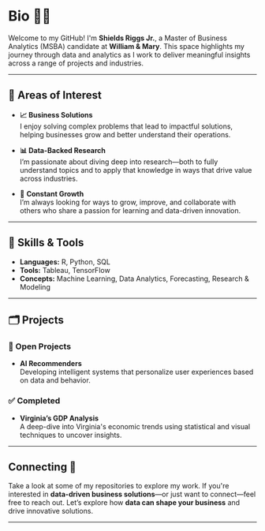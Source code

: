 # Bio 👨‍💻
Welcome to my GitHub! I'm **Shields Riggs Jr.**, a Master of Business Analytics (MSBA) candidate at **William & Mary**. This space highlights my journey through data and analytics as I work to deliver meaningful insights across a range of projects and industries.

---

## 📌 Areas of Interest

- **📈 Business Solutions**  
  I enjoy solving complex problems that lead to impactful solutions, helping businesses grow and better understand their operations.

- **📊 Data-Backed Research**  
  I’m passionate about diving deep into research—both to fully understand topics and to apply that knowledge in ways that drive value across industries.

- 🌱 **Constant Growth**  
  I’m always looking for ways to grow, improve, and collaborate with others who share a passion for learning and data-driven innovation.
  
---

## 🧠 Skills & Tools

- **Languages:** R, Python, SQL  
- **Tools:** Tableau, TensorFlow  
- **Concepts:** Machine Learning, Data Analytics, Forecasting, Research & Modeling

---

## 🗂 Projects

### 🚧 Open Projects
- **AI Recommenders**  
  Developing intelligent systems that personalize user experiences based on data and behavior.

### ✅ Completed
- **Virginia’s GDP Analysis**  
  A deep-dive into Virginia's economic trends using statistical and visual techniques to uncover insights.

---

## Connecting 🤝

Take a look at some of my repositories to explore my work. If you're interested in **data-driven business solutions**—or just want to connect—feel free to reach out.
Let’s explore how **data can shape your business** and drive innovative solutions.

---

